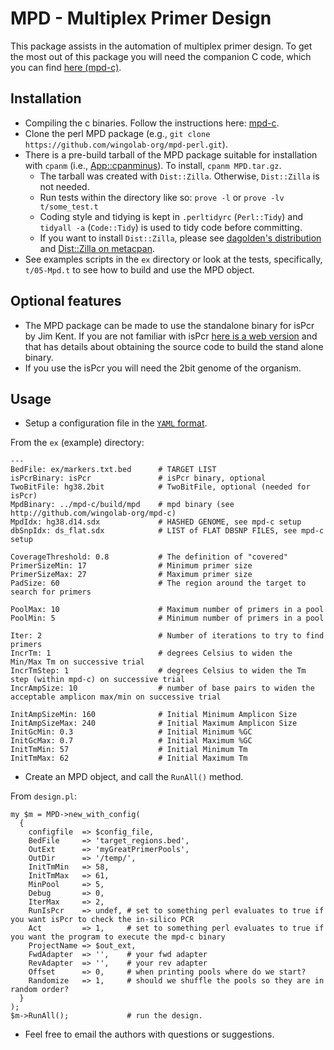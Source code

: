 # MPD - Multiplex Primer Design

This package assists in the automation of multiplex primer design. To get the most out of this package you will need the companion C code, which you can find [here (mpd-c)](http://github.com/wingolab-org/mpd-c).

## Installation

- Compiling the c binaries. Follow the instructions here: [mpd-c](http://github.com/wingolab-org/mpd-c).
- Clone the perl MPD package (e.g., `git clone https://github.com/wingolab-org/mpd-perl.git`).
- There is a pre-build tarball of the MPD package suitable for installation with `cpanm` (i.e., [App::cpanminus](https://metacpan.org/release/App-cpanminus)). To install, `cpanm MPD.tar.gz`.
  - The tarball was created with `Dist::Zilla`. Otherwise, `Dist::Zilla` is not needed.
  - Run tests within the directory like so: `prove -l` or `prove -lv t/some_test.t`
  - Coding style and tidying is kept in `.perltidyrc` (`Perl::Tidy`) and `tidyall -a` (`Code::Tidy`) is used to tidy code before committing.
  - If you want to install `Dist::Zilla`, please see [dagolden's distribution](https://github.com/dagolden/Dist-Zilla-PluginBundle-DAGOLDEN) and [Dist::Zilla on metacpan](https://metacpan.org/pod/Dist::Zilla).
- See examples scripts in the `ex` directory or look at the tests, specifically, `t/05-Mpd.t` to see how to build and use the MPD object.

## Optional features
- The MPD package can be made to use the standalone binary for isPcr by Jim Kent. If you are not familiar with isPcr [here is a web version](https://genome.ucsc.edu/cgi-bin/hgPcr) and that has details about obtaining the source code to build the stand alone binary.
- If you use the isPcr you will need the 2bit genome of the organism.

## Usage

- Setup a configuration file in the [`YAML` format](http://www.yaml.org/).

From the `ex` (example) directory:

    ---
    BedFile: ex/markers.txt.bed      # TARGET LIST
    isPcrBinary: isPcr               # isPcr binary, optional
    TwoBitFile: hg38.2bit            # TwoBitFile, optional (needed for isPcr)
    MpdBinary: ../mpd-c/build/mpd    # mpd binary (see http://github.com/wingolab-org/mpd-c)
    MpdIdx: hg38.d14.sdx             # HASHED GENOME, see mpd-c setup
    dbSnpIdx: ds_flat.sdx            # LIST of FLAT DBSNP FILES, see mpd-c setup

    CoverageThreshold: 0.8           # The definition of "covered"
    PrimerSizeMin: 17                # Minimum primer size
    PrimerSizeMax: 27                # Maximum primer size
    PadSize: 60                      # The region around the target to search for primers

    PoolMax: 10                      # Maximum number of primers in a pool
    PoolMin: 5                       # Minimum number of primers in a pool

    Iter: 2                          # Number of iterations to try to find primers
    IncrTm: 1                        # degrees Celsius to widen the Min/Max Tm on successive trial
    IncrTmStep: 1                    # degrees Celsius to widen the Tm step (within mpd-c) on successive trial
    IncrAmpSize: 10                  # number of base pairs to widen the acceptable amplicon max/min on successive trial

    InitAmpSizeMin: 160              # Initial Minimum Amplicon Size
    InitAmpSizeMax: 240              # Initial Maximum Amplicon Size
    InitGcMin: 0.3                   # Initial Minimum %GC
    InitGcMax: 0.7                   # Initial Maximum %GC
    InitTmMin: 57                    # Initial Minimum Tm
    InitTmMax: 62                    # Initial Maximum Tm

- Create an MPD object, and call the `RunAll()` method.

From `design.pl`:

    my $m = MPD->new_with_config(
      {
        configfile  => $config_file,
        BedFile     => 'target_regions.bed',
        OutExt      => 'myGreatPrimerPools',
        OutDir      => '/temp/',
        InitTmMin   => 58,
        InitTmMax   => 61,
        MinPool     => 5,
        Debug       => 0,
        IterMax     => 2,
        RunIsPcr    => undef, # set to something perl evaluates to true if you want isPcr to check the in-silico PCR
        Act         => 1,     # set to something perl evaluates to true if you want the program to execute the mpd-c binary
        ProjectName => $out_ext,
        FwdAdapter  => '',    # your fwd adapter
        RevAdapter  => '',    # your rev adapter
        Offset      => 0,     # when printing pools where do we start?
        Randomize   => 1,     # should we shuffle the pools so they are in random order?
      }
    );
    $m->RunAll();             # run the design.

- Feel free to email the authors with questions or suggestions.
